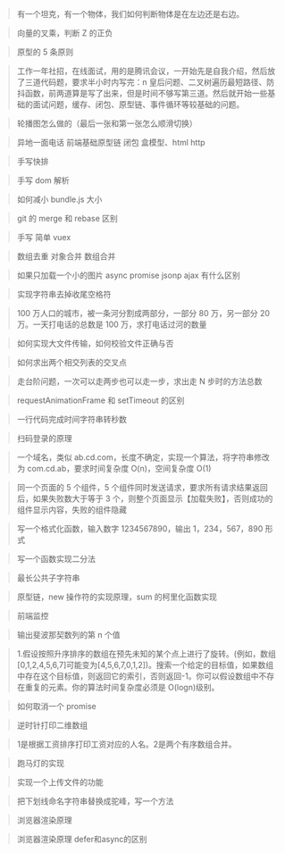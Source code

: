 > 有一个坦克，有一个物体，我们如何判断物体是在左边还是右边。

> 向量的叉乘，判断 Z 的正负

> 原型的 5 条原则

> 工作一年社招，在线面试，用的是腾讯会议，一开始先是自我介绍，然后放了三道代码题，要求半小时内写完：n 皇后问题、二叉树遍历最短路径、防抖函数，前两道算是写了出来，但是时间不够写第三道。然后就开始一些基础的面试问题，缓存、闭包、原型链、事件循环等较基础的问题。

> 轮播图怎么做的（最后一张和第一张怎么顺滑切换）

> 异地一面电话 前端基础原型链 闭包 盒模型、html http

> 手写快排

> 手写 dom 解析

> 如何减小 bundle.js 大小

> git 的 merge 和 rebase 区别

> 手写 简单 vuex

> 数组去重 对象合并 数组合并

> 如果只加载一个小的图片 async promise jsonp ajax 有什么区别

> 实现字符串去掉收尾空格符

> 100 万人口的城市，被一条河分割成两部分，一部分 80 万，另一部分 20 万。一天打电话的总数是 100 万，求打电话过河的数量

> 如何实现大文件传输，如何校验文件正确与否

> 如何求出两个相交列表的交叉点

> 走台阶问题，一次可以走两步也可以走一步，求出走 N 步时的方法总数

> requestAnimationFrame 和 setTimeout 的区别

> 一行代码完成时间字符串转秒数

> 扫码登录的原理

> 一个域名，类似 ab.cd.com，长度不确定，实现一个算法，将字符串修改为 com.cd.ab，要求时间复杂度 O(n)，空间复杂度 O(1)

> 同一个页面的 5 个组件，5 个组件同时发送请求，要求所有请求结果返回后，如果失败数大于等于 3 个，则整个页面显示【加载失败】，否则成功的组件显示内容，失败的组件隐藏

> 写一个格式化函数，输入数字 1234567890，输出 1，234，567，890 形式

> 写一个函数实现二分法

> 最长公共子字符串

> 原型链，new 操作符的实现原理，sum 的柯里化函数实现

> 前端监控

> 输出斐波那契数列的第 n 个值

> 1.假设按照升序排序的数组在预先未知的某个点上进行了旋转。(例如，数组[0,1,2,4,5,6,7]可能变为[4,5,6,7,0,1,2])。搜索一个给定的目标值，如果数组中存在这个目标值，则返回它的索引，否则返回-1。你可以假设数组中不存在重复的元素。你的算法时间复杂度必须是 O(logn)级别。

> 如何取消一个 promise

> 逆时针打印二维数组

> 1是根据工资排序打印工资对应的人名。2是两个有序数组合并。


> 跑马灯的实现

> 实现一个上传文件的功能

> 把下划线命名字符串替换成驼峰，写一个方法

> 浏览器渲染原理

>  浏览器渲染原理 defer和async的区别